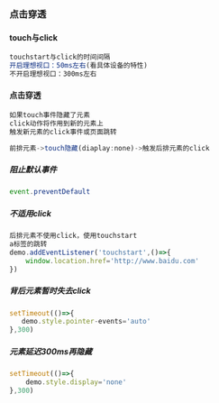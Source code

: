 ### 点击穿透

#### touch与click

```js
touchstart与click的时间间隔
开启理想视口：50ms左右(看具体设备的特性)
不开启理想视口：300ms左右
```

#### 点击穿透

```js
如果touch事件隐藏了元素
click动作将作用到新的元素上
触发新元素的click事件或页面跳转

前排元素->touch隐藏(diaplay:none)->触发后排元素的click
```

##### 阻止默认事件

```js
event.preventDefault
```

##### 不适用click

```js
后排元素不使用click，使用touchstart
a标签的跳转
demo.addEventListener('touchstart',()=>{
    window.location.href='http://www.baidu.com'
})
```

##### 背后元素暂时失去click

```js
setTimeout(()=>{
   demo.style.pointer-events='auto'
},300)

```

##### 元素延迟300ms再隐藏

```js
setTimeout(()=>{
    demo.style.display='none'
},300)
```


